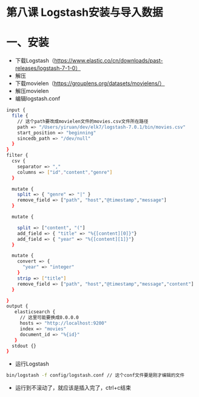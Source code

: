 # 第八课 Logstash安装与导入数据

# 一、安装

- 下载Logstash（https://www.elastic.co/cn/downloads/past-releases/logstash-7-1-0）
- 解压
- 下载movielen（https://grouplens.org/datasets/movielens/）
- 解压movielen
- 编辑logstash.conf

```sh
input {
  file {
    // 这个path要改成movielen文件的movies.csv文件所在路径  
    path => "/Users/yiruan/dev/elk7/logstash-7.0.1/bin/movies.csv"
    start_position => "beginning"
    sincedb_path => "/dev/null"
  }
}
filter {
  csv {
    separator => ","
    columns => ["id","content","genre"]
  }

  mutate {
    split => { "genre" => "|" }
    remove_field => ["path", "host","@timestamp","message"]
  }

  mutate {

    split => ["content", "("]
    add_field => { "title" => "%{[content][0]}"}
    add_field => { "year" => "%{[content][1]}"}
  }

  mutate {
    convert => {
      "year" => "integer"
    }
    strip => ["title"]
    remove_field => ["path", "host","@timestamp","message","content"]
  }

}
output {
   elasticsearch {
     // 这里可能要换成0.0.0.0  
     hosts => "http://localhost:9200"
     index => "movies"
     document_id => "%{id}"
   }
  stdout {}
}
```

- 运行Logstash

```sh
bin/logstash -f config/logstash.conf // 这个conf文件要是刚才编辑的文件
```

- 运行到不滚动了，就应该是插入完了，ctrl+c结束

